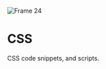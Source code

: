 ![Frame 24](https://github.com/manningstinson/codereference/assets/104523090/0783fe81-d401-4655-8cc7-bb2b8f6cb5f0)
# CSS
CSS code snippets, and scripts.
